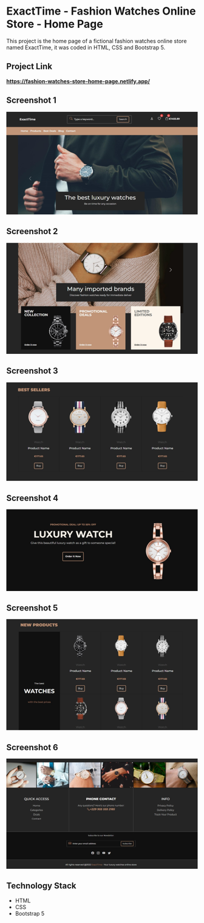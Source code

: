 # ExactTime - Fashion Watches Online Store - Home Page

This project is the home page of a fictional fashion watches online store named ExactTime, it was coded in HTML, CSS and Bootstrap 5.

## Project Link

**https://fashion-watches-store-home-page.netlify.app/**

## Screenshot 1

![Screenshot](Screenshot_1.jpg)

## Screenshot 2

![Screenshot](Screenshot_2.jpg)

## Screenshot 3

![Screenshot](Screenshot_3.jpg)

## Screenshot 4

![Screenshot](Screenshot_4.jpg)

## Screenshot 5

![Screenshot](Screenshot_5.jpg)

## Screenshot 6

![Screenshot](Screenshot_6.jpg)

## Technology Stack

+ HTML
+ CSS
+ Bootstrap 5
